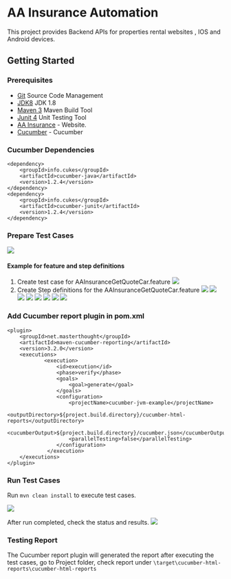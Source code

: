# AA Insurance Automation

This project provides Backend APIs for properties rental websites , IOS and Android devices.

## Getting Started

### Prerequisites

- [Git](https://git-scm.com/) Source Code Management
- [JDK8](http://www.oracle.com/technetwork/java/javase/downloads/jdk8-downloads-2133151.html) JDK 1.8
- [Maven 3](https://maven.apache.org/download.cgi) Maven Build Tool
- [Junit 4](http://junit.org/junit4/) Unit Testing Tool
- [AA Insurance](https://www.aainsurance.co.nz/) - Website.
- [Cucumber](https://cucumber.io/) - Cucumber
 
### Cucumber Dependencies
    <dependency>
		<groupId>info.cukes</groupId>
		<artifactId>cucumber-java</artifactId>
		<version>1.2.4</version>
	</dependency>
    <dependency>
		<groupId>info.cukes</groupId>
		<artifactId>cucumber-junit</artifactId>
		<version>1.2.4</version>
	</dependency>

### Prepare Test Cases

![](https://raw.githubusercontent.com/lilliancheng2012/lilliancheng2012.github.io/master/public/img/posts/06-12-16/testcases.PNG)

#### Example for feature and step definitions

1. Create test case for AAInsuranceGetQuoteCar.feature
![](https://raw.githubusercontent.com/lilliancheng2012/lilliancheng2012.github.io/master/public/img/posts/06-12-16/BDDFeatures.PNG)
2. Create Step definitions for the AAInsuranceGetQuoteCar.feature
![](https://raw.githubusercontent.com/lilliancheng2012/lilliancheng2012.github.io/master/public/img/posts/06-12-16/StepDefinition1.PNG)
![](https://raw.githubusercontent.com/lilliancheng2012/lilliancheng2012.github.io/master/public/img/posts/06-12-16/StepDefinition2.PNG)
![](https://raw.githubusercontent.com/lilliancheng2012/lilliancheng2012.github.io/master/public/img/posts/06-12-16/StepDefinition3.PNG)
![](https://raw.githubusercontent.com/lilliancheng2012/lilliancheng2012.github.io/master/public/img/posts/06-12-16/StepDefinition4.PNG)
![](https://raw.githubusercontent.com/lilliancheng2012/lilliancheng2012.github.io/master/public/img/posts/06-12-16/StepDefinition5.PNG)
![](https://raw.githubusercontent.com/lilliancheng2012/lilliancheng2012.github.io/master/public/img/posts/06-12-16/StepDefinition6.PNG)
![](https://raw.githubusercontent.com/lilliancheng2012/lilliancheng2012.github.io/master/public/img/posts/06-12-16/StepDefinition7.PNG)
![](https://raw.githubusercontent.com/lilliancheng2012/lilliancheng2012.github.io/master/public/img/posts/06-12-16/StepDefinition8.PNG)

### Add Cucumber report plugin in pom.xml

    <plugin>
		<groupId>net.masterthought</groupId>
		<artifactId>maven-cucumber-reporting</artifactId>
		<version>3.2.0</version>
		<executions>
				<execution>
					<id>execution</id>
					<phase>verify</phase>
					<goals>
						<goal>generate</goal>
					</goals>
					<configuration>
						<projectName>cucumber-jvm-example</projectName>
						<outputDirectory>${project.build.directory}/cucumber-html-reports</outputDirectory>
						<cucumberOutput>${project.build.directory}/cucumber.json</cucumberOutput>
						<parallelTesting>false</parallelTesting>
					</configuration>
				 </execution>
		</executions>
	</plugin>

### Run Test Cases
Run `mvn clean install` to execute test cases.

![](https://raw.githubusercontent.com/lilliancheng2012/lilliancheng2012.github.io/master/public/img/posts/06-12-16/MvnCleanTest.jpg)

After run completed, check the status and results.
![](https://raw.githubusercontent.com/lilliancheng2012/lilliancheng2012.github.io/master/public/img/posts/06-12-16/MvnCleanTestPass.PNG)

### Testing Report

The Cucumber report plugin will generated the report after executing the test cases, go to Project folder, check report under `\target\cucumber-html-reports\cucumber-html-reports`


